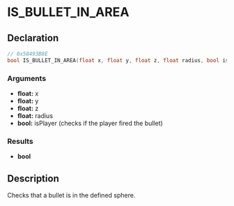 # IS_BULLET_IN_AREA

## Declaration
```cpp
// 0x58493B8E
bool IS_BULLET_IN_AREA(float x, float y, float z, float radius, bool isPlayer);
```

### Arguments
- **float:** x
- **float:** y
- **float:** z
- **float:** radius
- **bool:** isPlayer (checks if the player fired the bullet)

### Results
- **bool**

## Description
Checks that a bullet is in the defined sphere.